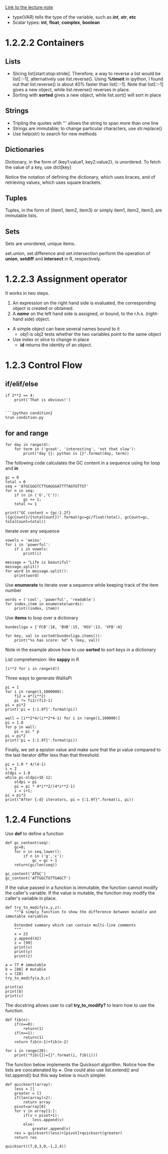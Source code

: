 [Link to the lecture note](http://www.scipy-lectures.org/intro/language/python_language.html)

* type(VAR) tells the type of the variable, such as ___int___, ___str___, __etc__
* Scalar types: __int__, __float__, __complex__, __boolean__

# 1.2.2.2 Containers
## Lists
* Slicing list[start:stop:stride]. Therefore, a way to reverse a list would be list[::-1], alternatively use list.reverse(). Using __%timeit__ in ipython, I found out that list.reverse() is about 40% faster than list[::-1]. Note that list[::-1] gives a new object, while list.reverse() reverses in place.
* Sorting with __sorted__ gives a new object, while list.sort() will sort in place

## Strings
* Tripling the quotes with \'\'\' allows the string to span more than one line
* Strings are immutable; to change particular characters, use str.replace()
* Use help(str) to search for new methods

## Dictionaries
Dictionary, in the form of {key1:value1, key2:value2}, is unordered. To fetch the value of a key, use dict[key]

Notice the notation of defining the dictionary, which uses braces, and of retrieving values, which uses square brackets.

## Tuples
Tuples, in the form of (item1, item2, item3) or simply item1, item2, item3, are immutable lists.

## Sets
Sets are unordered, unique items.

set.union, set.difference and set.intersection perform the operation of __union__, __setdiff__ and __intersect__ in R, respectively.

# 1.2.2.3 Assignment operator

It works in two steps.

1. An expression on the right hand side is evaluated, the corresponding object is created or obtained.
2. A ___name___ on the left hand side is assigned, or bound, to the r.h.s. (right-hand side) object.

* A simple object can have several names bound to it
  * obj1 is obj2 tests whether the two variables point to the same object
* Use index or slice to change in place
  * __id__ returns the identity of an object.

# 1.2.3 Control Flow

## if/elif/else

```{python if}
if 2**2 == 4:
	print('That is obvious!')


```{python condition}
%run condition.py
```

## for and range

```{python for}
for day in range(4):
	for term in ('great', 'interesting', 'not that slow'):
		print("day {}: python is {}".format(day, term))

```

The following code calculates the GC content in a sequence using for loop and __in__ 

```{python gc}
gc = 0
total = 0
seq = 'ATGCGGGTCTTGAGGGATTTTAGTGTTGT'
for n in seq:
	if (n in ('G','C')):
		gc += 1;
	total += 1

print("GC content = {gc:1.2f} ({gcCount}/{totalCount})".format(gc=gc/float(total), gcCount=gc, totalCount=total))
```

Iterate over any sequence

```{python vowel}
vowels = 'aeiou'
for i in 'powerful':
	if i in vowels:
		print(i)
```

```{python split}
message = "Life is beautiful"
message.split()
for word in message.split():
	print(word)
```

Use __enumerate__ to iterate over a sequence while keeping track of the item number

```{python enumerate}
words = ('cool', 'powerful', 'readable')
for index,item in enumerate(words):
	print((index, item))	
```
Use __items__ to loop over a dictionary

```{python items}
bundesliga = {'FCB':18, 'BVB':15, 'HSV':13, 'VFB':6}

for key, val in sorted(bundesliga.items()):
	print("%s has score: %d" % (key, val))
```

Note in the example above how to use __sorted__ to sort keys in a dictionary

List comprehension: like __sappy__ in R

```{python listComprehension}
[i**2 for i in range(4)]
```

Three ways to generate WallisPi

```{python WallisPi}
pi = 1
for i in range(1,1000000):
	fi2 = 4*(i**2)
	pi *= fi2/(fi2-1)
pi = pi*2
print('pi = {:1.9f}'.format(pi))
```

```{python WallisPi2}
wall = [i**2*4/(i**2*4-1) for i in range(1,100000)]
pi = 1.0
for p in wall:
	pi = pi * p
pi = pi*2
print('pi = {:1.9f}'.format(pi))
```

Finally, we set a epislon value and make sure that the pi value compared to the last iterator differ less than that threshold.

```{python WallisPi3}
pi = 1.0 * 4/(4-1)
i = 2
oldpi = 1.0
while pi-oldpi>1E-12:
	oldpi = pi
	pi = pi * 4*i**2/(4*i**2-1)
	i = i+1;
pi = pi*2
print("After {:d} iterators, pi = {:1.9f}".format(i, pi))
```
# 1.2.4 Functions

Use __def__ to define a function

```{python func}
def gc_content(seq):
	gc=0;
	for n in seq.lower():
		if n in ('g','c'):
			gc = gc + 1
	return(gc/len(seq))	

gc_content('ATGC')
gc_content('ATTGGCTGTTGAGCT')
```
If the value passed in a function is immutable, the function cannot modify the caller's variable. If the value is mutable, the function may modify the caller's variable in place.

```{python mutfunc}
def try_to_modify(x,y,z):
	"""A simply function to show the difference between mutable and immutable variables

	Extended summary which can contain multi-line comments
	"""
	x = 23
	y.append(42)
	z = [99]
	print(x)
	print(y)
	print(z)

a = 77 # immutable
b = [88] # mutable
c = (28)
try_to_modify(a,b,c)

print(a)
print(b)
print(c)
```

The docstring allows user to call __try_to_modify?__ to learn how to use the function.

```{python fib}
def fib(n):
	if(n==0):
		return(1)
	if(n==1):
		return(1)
	return fib(n-1)+fib(n-2)

for i in range(20):
	print("fib({})={}".format(i, fib(i)))
```

The function below implements the Quicksort algorithm. Notice how the lists are concatenated by __+__. One could also use list.extend() and list.append() but this way below is much simpler.

```{python quicksort}
def quicksort(array):
	less = []
	greater = []
	if(len(array)<2):
		return array
	pivot=array[0]
	for v in array[1:]:
		if(v < pivot+1):
			less.append(v)
		else:
			greater.append(v)
	res = quicksort(less)+[pivot]+quicksort(greater)
	return res

quicksort((7,8,3,0,-1,2,4))
```
